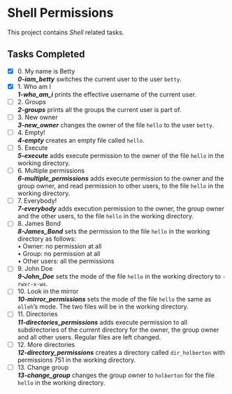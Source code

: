 # Shell Permissions

This project contains _Shell_ related tasks.

## Tasks Completed

+ [x] 0\. My name is Betty<br/>_**0-iam_betty**_ switches the current user to the user `betty`.
+ [x] 1\. Who am I<br/>_**1-who_am_i**_  prints the effective username of the current user.
+ [ ] 2\. Groups<br/>_**2-groups**_ prints all the groups the current user is part of.
+ [ ] 3\. New owner<br/>_**3-new_owner**_ changes the owner of the file `hello` to the user `betty`.
+ [ ] 4\. Empty!<br/>_**4-empty**_ creates an empty file called `hello`.
+ [ ] 5\. Execute<br/>_**5-execute**_ adds execute permission to the owner of the file `hello` in the working directory.
+ [ ] 6\. Multiple permissions<br/>_**6-multiple_permissions**_ adds execute permission to the owner and the group owner, and read permission to other users, to the file `hello` in the working directory.
+ [ ] 7\. Everybody!<br/>_**7-everybody**_ adds execution permission to the owner, the group owner and the other users, to the file `hello` in the working directory.
+ [ ] 8\. James Bond<br/>_**8-James_Bond**_ sets the permission to the file `hello` in the working directory as follows:<br/>&bullet; Owner: no permission at all<br/>&bullet; Group: no permission at all<br/>&bullet; Other users: all the permissions
+ [ ] 9\. John Doe<br/>_**9-John_Doe**_ sets the mode of the file `hello` in the working directory to `-rwxr-x-wx`.
+ [ ] 10\. Look in the mirror<br/>_**10-mirror_permissions**_ sets the mode of the file `hello` the same as `olleh`’s mode. The two files will be in the working directory.
+ [ ] 11\. Directories<br/>_**11-directories_permissions**_ adds execute permission to all subdirectories of the current directory for the owner, the group owner and all other users. Regular files are left changed.
+ [ ] 12\. More directories<br/>_**12-directory_permissions**_ creates a directory called `dir_holberton` with permissions 751 in the working directory.
+ [ ] 13\. Change group<br/>_**13-change_group**_ changes the group owner to `holberton` for the file `hello` in the working directory.
